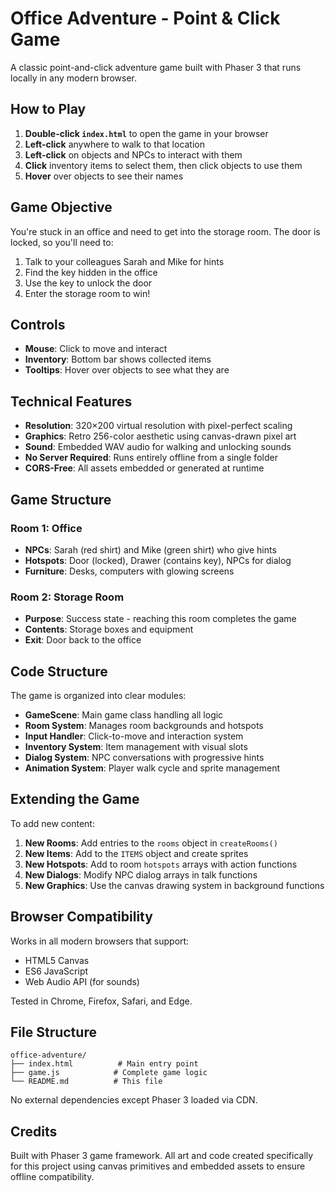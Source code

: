 # Office Adventure - Point & Click Game

A classic point-and-click adventure game built with Phaser 3 that runs locally in any modern browser.

## How to Play

1. **Double-click `index.html`** to open the game in your browser
2. **Left-click** anywhere to walk to that location
3. **Left-click** on objects and NPCs to interact with them
4. **Click** inventory items to select them, then click objects to use them
5. **Hover** over objects to see their names

## Game Objective

You're stuck in an office and need to get into the storage room. The door is locked, so you'll need to:

1. Talk to your colleagues Sarah and Mike for hints
2. Find the key hidden in the office
3. Use the key to unlock the door
4. Enter the storage room to win!

## Controls

- **Mouse**: Click to move and interact
- **Inventory**: Bottom bar shows collected items
- **Tooltips**: Hover over objects to see what they are

## Technical Features

- **Resolution**: 320×200 virtual resolution with pixel-perfect scaling
- **Graphics**: Retro 256-color aesthetic using canvas-drawn pixel art
- **Sound**: Embedded WAV audio for walking and unlocking sounds
- **No Server Required**: Runs entirely offline from a single folder
- **CORS-Free**: All assets embedded or generated at runtime

## Game Structure

### Room 1: Office
- **NPCs**: Sarah (red shirt) and Mike (green shirt) who give hints
- **Hotspots**: Door (locked), Drawer (contains key), NPCs for dialog
- **Furniture**: Desks, computers with glowing screens

### Room 2: Storage Room
- **Purpose**: Success state - reaching this room completes the game
- **Contents**: Storage boxes and equipment
- **Exit**: Door back to the office

## Code Structure

The game is organized into clear modules:

- **GameScene**: Main game class handling all logic
- **Room System**: Manages room backgrounds and hotspots
- **Input Handler**: Click-to-move and interaction system
- **Inventory System**: Item management with visual slots
- **Dialog System**: NPC conversations with progressive hints
- **Animation System**: Player walk cycle and sprite management

## Extending the Game

To add new content:

1. **New Rooms**: Add entries to the `rooms` object in `createRooms()`
2. **New Items**: Add to the `ITEMS` object and create sprites
3. **New Hotspots**: Add to room `hotspots` arrays with action functions
4. **New Dialogs**: Modify NPC dialog arrays in talk functions
5. **New Graphics**: Use the canvas drawing system in background functions

## Browser Compatibility

Works in all modern browsers that support:
- HTML5 Canvas
- ES6 JavaScript
- Web Audio API (for sounds)

Tested in Chrome, Firefox, Safari, and Edge.

## File Structure

```
office-adventure/
├── index.html          # Main entry point
├── game.js            # Complete game logic
└── README.md          # This file
```

No external dependencies except Phaser 3 loaded via CDN.

## Credits

Built with Phaser 3 game framework. All art and code created specifically for this project using canvas primitives and embedded assets to ensure offline compatibility.
